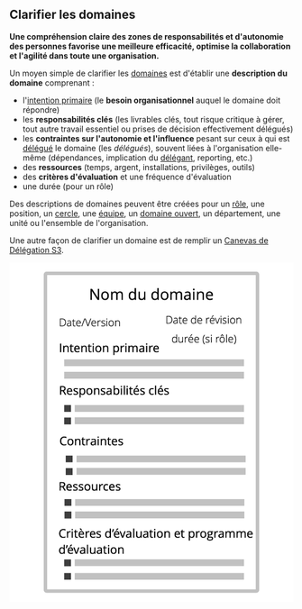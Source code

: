 ## Clarifier les domaines

<summary>
<strong>Une compréhension claire des zones de responsabilités et d'autonomie des personnes favorise une meilleure efficacité, optimise la collaboration et l'agilité dans toute une organisation.</strong>
</summary>

Un moyen simple de clarifier les [domaines](glossary:domain) est d'établir une **description du domaine** comprenant :

- l'[intention primaire](glossary:primary-driver) (le **besoin organisationnel** auquel le domaine doit répondre)
- les **responsabilités clés** (les livrables clés, tout risque critique à gérer, tout autre travail essentiel ou prises de décision effectivement délégués)
- les **contraintes sur l'autonomie et l'influence** pesant sur ceux à qui est [délégué](glossary:delegation) le domaine (les *délégués*), souvent liées à l'organisation elle-même (dépendances, implication du [délégant](glossary:delegator), reporting, etc.)
- des **ressources** (temps, argent, installations, privilèges, outils)
- des **critères d'évaluation** et une fréquence d'évaluation
- une durée (pour un rôle)

Des descriptions de domaines peuvent être créées pour un [rôle](section:role), une position, un [cercle](section:circle), une [équipe](glossary:team), un [domaine ouvert](section:open-domain), un département, une unité ou l'ensemble de l'organisation.

Une autre façon de clarifier un domaine est de remplir un [Canevas de Délégation S3](http://s3canvas.sociocracy30.org/s3-delegation-canvas.html).

![Un modèle pour les descriptions de domaine](img/templates/domain-description-template.png)